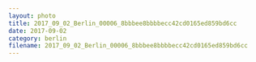```yaml
---
layout: photo
title: 2017_09_02_Berlin_00006_8bbbee8bbbbecc42cd0165ed859bd6cc
date: 2017-09-02
category: berlin
filename: 2017_09_02_Berlin_00006_8bbbee8bbbbecc42cd0165ed859bd6cc
---
```

